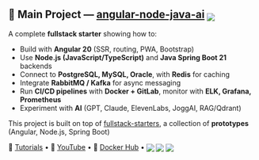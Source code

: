 ## 🚀 Main Project — [angular-node-java-ai](https://github.com/ganatan/angular-node-java-ai) <sub><img src="https://img.shields.io/badge/stars-808-blue?style=flat&logo=github&logoColor=white" /></sub>

A complete **fullstack starter** showing how to:  
- Build with **Angular 20** (SSR, routing, PWA, Bootstrap)  
- Use **Node.js (JavaScript/TypeScript)** and **Java Spring Boot 21** backends  
- Connect to **PostgreSQL, MySQL, Oracle**, with **Redis** for caching  
- Integrate **RabbitMQ / Kafka** for async messaging  
- Run **CI/CD pipelines** with **Docker + GitLab**, monitor with **ELK, Grafana, Prometheus**  
- Experiment with **AI** (GPT, Claude, ElevenLabs, JoggAI, RAG/Qdrant)  

This project is built on top of [fullstack-starters](https://github.com/ganatan/fullstack-starters), a collection of **prototypes** (Angular, Node.js, Spring Boot) 

📘 [Tutorials](https://www.ganatan.com/en/tutorials) • 🎥 [YouTube](https://www.youtube.com/@ganatan) • 🐳 [Docker Hub](https://hub.docker.com/u/ganatan) • <sub><img src="https://img.shields.io/badge/Followers-444-blue?style=flat&logo=github" /> <img src="https://img.shields.io/badge/★%20Stars-1.6k-blue?style=flat&logo=github" /> <img src="https://img.shields.io/badge/Commits-1964-blue?style=flat&logo=git" /></sub>
